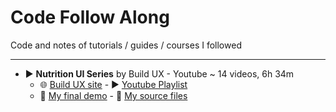 # Code Follow Along

Code and notes of tutorials / guides / courses I followed

-----------

* :arrow_forward: __Nutrition UI Series__ by Build UX - Youtube ~ 14 videos, 6h 34m
  * :globe_with_meridians: [Build UX site]() - :arrow_forward: [Youtube Playlist]()
  * :green_heart: [My final demo]() - :file_folder: [My source files]()
